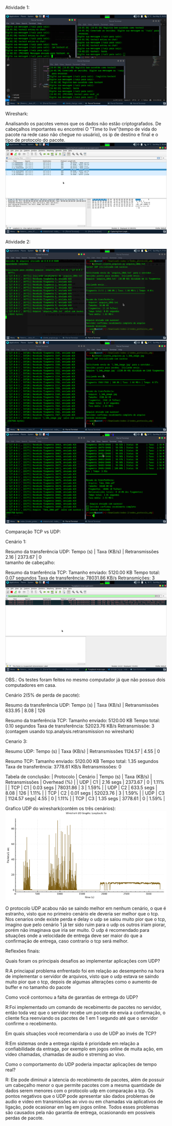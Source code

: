 Atividade 1:

![Testes dos scripts do servidor e cliente](img/servidor_cliente_chat.png)

Wireshark:

Analisando os pacotes vemos que os dados não estão criptografados. De cabeçalhos importantes eu encontrei O "Time to live"(tempo de vida do pacote na rede caso não chegue no usuário), os ip de destino e final e o tipo de protocolo do pacote.
![Captura de pocotes UDP do servidor de chat](img/udp_chat.png)

Atividade 2:

![Transferencia do arquivo de 10 KB](img/transferencia1.png)
![Transferencia da imagem com 1.5 MB](img/transferencia2.png)
![Tranferencia do pdf com 10 MB](img/transferencia3.png)

Comparação TCP vs UDP:

Cenário 1:

Resumo da transferência UDP:
Tempo (s)       | Taxa (KB/s)     | Retransmissões 
2.16            | 2373.67         | 0             
tamanho de cabeçalho:

Resumo da tranferência TCP:
Tamanho enviado: 5120.00 KB
Tempo total: 0.07 segundos
Taxa de transferência: 78031.86 KB/s
Retransmições: 3
![3 retransmições do TCP](img/tcp.png)

OBS.: Os testes foram feitos no mesmo computador já que não possuo dois computadores em casa.

Cenário 2(5% de perda de pacote):

Resumo da transferência UDP:
Tempo (s)       | Taxa (KB/s)     | Retransmissões 
633.95          | 8.08            | 126 

Resumo da tranferência TCP:
Tamanho enviado: 5120.00 KB
Tempo total: 0.10 segundos
Taxa de transferência: 52023.76 KB/s
Retransmissõe: 3 (contagem usando tcp.analysis.retransmission no wireshark)


Cenario 3:

Resumo UDP:
Tempo (s)       | Taxa (KB/s)     | Retransmissões 
1124.57         | 4.55            | 0             

Resumo TCP:
Tamanho enviado: 5120.00 KB
Tempo total: 1.35 segundos
Taxa de transferência: 3778.61 KB/s
Retransmissões: 0

Tabela de conclusão:
| Protocolo | Cenário | Tempo (s)   | Taxa (KB/s) | Retransmissões | Overhead (%) |
| UDP       | C1      | 2.16 segs   | 2373.67     | 0              | 1.11%        |
| TCP       | C1      | 0.03 segs   | 78031.86    | 3              | 1.59%        |
| UDP       | C2      | 633.5 segs  | 8.08        | 126            | 1.11%        |
| TCP       | C2      | 0.01 segs   | 52023.76    | 3              | 1.59%        |
| UDP       | C3      | 1124.57 segs| 4.55        | 0              | 1.11%        |
| TCP       | C3      | 1.35 segs   | 3778.61     | 0              | 1.59%        |

Grafico UDP do wireshark(contém os três cenários):
![gŕafico com os três testes udp, sendo um para cada cenário](img/udp.png)

O protocolo UDP acabou não se saindo melhor em nenhum cenário, o que é estranho, visto que no primeiro cenário ele deveria ser melhor que o tcp. Nos cenarios onde existe perda e delay o udp se saiou muito pior que o tcp, imagino que pelo cenário 1 já ter sido ruim para o udp os outros iriam piorar, porém não imaginava que iria ser muito. O udp é recomendado para situações onde a velocidade de entrega deve ser maior do que a confirmação de entrega, caso contrario o tcp será melhor.


Reflexões finais:

Quais foram os principais desafios ao implementar aplicações com UDP?

R:A princiapal problema enfrentado foi em relação ao desempenho na hora de implementar o servidor de arquivos, visto que o udp estava se saindo muito pior que o tcp, depois de algumas alterações como o aumento de buffer e no tamanho do pacote

Como você contornou a falta de garantias de entrega do UDP?

R:Foi implementado um comando de recebimento de pacotes no servidor, então toda vez que o servidor recebe um pocote ele envia a confirmação, o cliente fica reenviando os pacotes de 1 em 1 segundo até que o servidor confirme o recebimento.

Em quais situações você recomendaria o uso de UDP ao invés de TCP?

R:Em sistemas onde a entrega rápida é prioridade em relação a confiabilidade da entraga, por exemplo em jogos online de muita ação, em video chamadas, chamadas de audio e streming ao vivo.

Como o comportamento do UDP poderia impactar aplicações de tempo real?

R: Ele pode diminuir a latencia do recebimento de pacotes, além de possuir um cabeçalho menor o que permite pacotes com a mesma quantidade de dados serem menores com o protocolo udp em comparação a tcp. Os pontos negativos que o UDP pode apresentar são dados problemas de audio e video em transmissões ao vivo ou em chamadas via aplicativos de ligação, pode ocasionar em lag em jogos online. Todos esses problemas são causados pela não garantia de entrega, ocasionando em possiveis perdas de pacote.